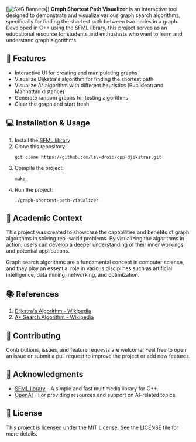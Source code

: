 [![SVG Banners](https://svg-banners.vercel.app/api?type=origin&text1=djikstras%20cpp%20&width=800&height=400)])
  <b>Graph Shortest Path Visualizer</b> is an interactive tool designed to demonstrate and visualize various graph search algorithms, specifically for finding the shortest path between two nodes in a graph. Developed in C++ using the SFML library, this project serves as an educational resource for students and enthusiasts who want to learn and understand graph algorithms.
</p>

## 🎯 Features

- Interactive UI for creating and manipulating graphs
- Visualize Dijkstra's algorithm for finding the shortest path
- Visualize A* algorithm with different heuristics (Euclidean and Manhattan distance)
- Generate random graphs for testing algorithms
- Clear the graph and start fresh

## 💻 Installation & Usage

1. Install the [SFML library](https://www.sfml-dev.org/download.php)
2. Clone this repository:
   ```
   git clone https://github.com/lev-droid/cpp-djikstras.git
   ```
3. Compile the project:
   ```
   make
   ```
4. Run the project:
   ```
   ./graph-shortest-path-visualizer
   ```

## 📖 Academic Context

This project was created to showcase the capabilities and benefits of graph algorithms in solving real-world problems. By visualizing the algorithms in action, users can develop a deeper understanding of their inner workings and potential applications.

Graph search algorithms are a fundamental concept in computer science, and they play an essential role in various disciplines such as artificial intelligence, data mining, networking, and optimization.

## 📚 References

1. [Dijkstra's Algorithm - Wikipedia](https://en.wikipedia.org/wiki/Dijkstra%27s_algorithm)
2. [A* Search Algorithm - Wikipedia](https://en.wikipedia.org/wiki/A*_search_algorithm)

## 🤝 Contributing

Contributions, issues, and feature requests are welcome! Feel free to open an issue or submit a pull request to improve the project or add new features.

## 📣 Acknowledgments

- [SFML library](https://www.sfml-dev.org/) - A simple and fast multimedia library for C++.
- [OpenAI](https://www.openai.com/) - For providing resources and support on AI-related topics.

## 📄 License

This project is licensed under the MIT License. See the [LICENSE](LICENSE) file for more details.
